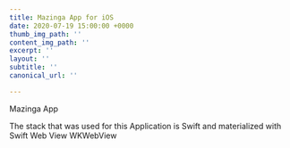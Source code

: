 ```yaml
---
title: Mazinga App for iOS
date: 2020-07-19 15:00:00 +0000
thumb_img_path: ''
content_img_path: ''
excerpt: ''
layout: ''
subtitle: ''
canonical_url: ''

---
```

Mazinga App

The stack that was used for this Application is Swift and materialized with Swift Web View WKWebView